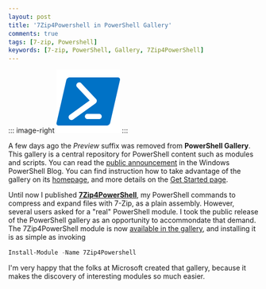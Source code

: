 ```yaml
---
layout: post
title: '7Zip4Powershell in PowerShell Gallery'
comments: true
tags: [7-zip, Powershell]
keywords: [7-zip, PowerShell, Gallery, 7Zip4PowerShell]
---
```


::: image-right
![PowerShell Gallery Logo](/files/archive/powershell-gallery.png)
:::

A few days ago the *Preview* suffix was removed from **PowerShell
Gallery**. This gallery is a central repository for PowerShell content
such as modules and scripts. You can read the [public
announcement](https://blogs.msdn.microsoft.com/powershell/2016/02/25/the-powershell-gallery-is-public/)
in the Windows PowerShell Blog. You can find instruction how to take
advantage of the gallery on its
[homepage](https://www.powershellgallery.com/), and more details on the [Get Started page](https://www.powershellgallery.com/GettingStarted?section=Get%20Started).

Until now I published
**[7Zip4PowerShell](https://github.com/thoemmi/7Zip4Powershell)**, my
PowerShell commands to compress and expand files with 7-Zip, as a plain
assembly. However, several users asked for a "real" PowerShell module. I took
the public release of the PowerShell gallery as an opportunity to
accommondate that demand. The 7Zip4PowerShell module is now [available
in the
gallery](https://www.powershellgallery.com/packages/7Zip4Powershell/1.2.0),
and installing it is as simple as invoking

``` powershell
Install-Module -Name 7Zip4Powershell
```

I'm very happy that the folks at Microsoft created that gallery, because it makes the discovery of interesting modules so much easier. 